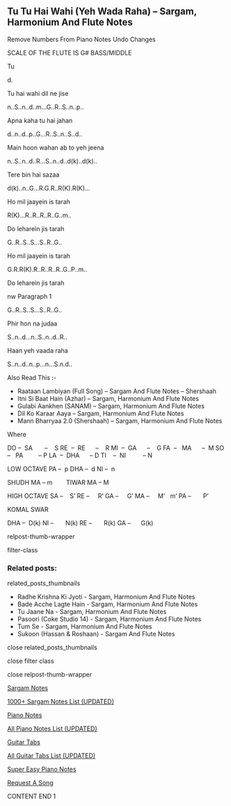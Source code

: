 
## Tu Tu Hai Wahi (Yeh Wada Raha) – Sargam, Harmonium And Flute Notes

Remove Numbers From Piano Notes
Undo Changes

SCALE OF THE FLUTE IS G# BASS/MIDDLE

Tu

d.

Tu hai wahi dil ne jise

n..S..n..d..m…G..R..S..n..p..

Apna kaha tu hai jahan

d..n..d..p..G…R..S..n..S..d..

Main hoon wahan ab to yeh jeena

n..S..n..d..R…S..n..d..d(k)..d(k)..

Tere bin hai sazaa

d(k)..n..G…R.G.R..R(K).R(K)…

Ho mil jaayein is tarah

R(K)…R..R..R..R..G..m..

Do leharein jis tarah

G..R..S..S…S..R..G..

Ho mil jaayein is tarah

G.R.R(K).R..R..R..R..G..P..m..

Do leharein jis tarah

nw Paragraph 1

G..R..S..S…S..R..G..

Phir hon na judaa

S..n..d…n..S..n..d..R..

Haan yeh vaada raha

S..n..d..n..p…n…S.n.d..

Also Read This :-

* Raataan Lambiyan (Full Song) – Sargam And Flute Notes – Shershaah
* Itni Si Baat Hain (Azhar) – Sargam, Harmonium And Flute Notes
* Gulabi Aankhen (SANAM) – Sargam, Harmonium And Flute Notes
* Dil Ko Karaar Aaya – Sargam, Harmonium And Flute Notes
* Mann Bharryaa 2.0 (Shershaah) – Sargam, Harmonium And Flute Notes

Where

DO –  SA       –    S
RE  –  RE      –    R
MI  –  GA      –    G
FA  –   MA      –  M
SO  –   PA         – P
LA  –  DHA      – D
TI    –  NI          – N

LOW OCTAVE
PA –  p
DHA –  d
NI –  n

SHUDH MA – m        TIWAR MA – M

HIGH OCTAVE
SA –    S’
RE –     R’
GA –     G’
MA –     M’   m’
PA –       P’

KOMAL SWAR

DHA –  D(k)
NI –       N(k)
RE –       R(k)
GA –      G(k)

relpost-thumb-wrapper

filter-class

### Related posts:

related_posts_thumbnails

* Radhe Krishna Ki Jyoti - Sargam, Harmonium And Flute Notes
* Bade Acche Lagte Hain - Sargam, Harmonium And Flute Notes
* Tu Jaane Na - Sargam, Harmonium And Flute Notes
* Pasoori (Coke Studio 14) - Sargam, Harmonium And Flute Notes
* Tum Se - Sargam, Harmonium And Flute Notes
* Sukoon (Hassan & Roshaan) - Sargam And Flute Notes

close related_posts_thumbnails

close filter class

close relpost-thumb-wrapper

[Sargam Notes](https://www.notationsworld.com/sargam-notes.html)

[1000+ Sargam Notes List (UPDATED)](https://www.notationsworld.com/all-songs-list-sargam-notes.html)

[Piano Notes](https://www.notationsworld.com/piano-notes.html)

[All Piano Notes List (UPDATED)](https://www.notationsworld.com/all-songs-list-piano-notes.html)

[Guitar Tabs](https://www.notationsworld.com/guitar-tabs.html)

[All Guitar Tabs List (UPDATED)](https://www.notationsworld.com/all-songs-list-guitar-tabs.html)

[Super Easy Piano Notes](https://studywall.in/)

[Request A Song](https://www.notationsworld.com/request-a-song.html)

CONTENT END 1

